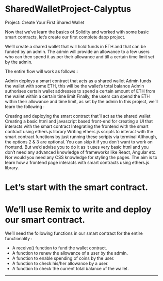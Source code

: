 # SharedWalletProject-Calyptus
Project: Create Your First Shared Wallet

Now that we’ve learn the basics of Solidity and worked with some basic smart contracts, let’s create our first complete dapp project.

We’ll create a shared wallet that will hold funds in ETH and that can be funded by an admin. The admin will provide an allowance to a few users who can then spend it as per their allowance and till a certain time limit set by the admin.

The entire flow will work as follows :

Admin deploys a smart contract that acts as a shared wallet
Admin funds the wallet with some ETH, this will be the wallet’s total balance
Admin authorises certain wallet addresses to spend a certain amount of ETH from the wallet within a certain time limit
Finally, the users can spend the ETH within their allowance and time limit, as set by the admin
In this project, we’ll learn the following :

Creating and deploying the smart contract that’ll act as the shared wallet
Creating a basic html and javascript based front-end for creating a UI that interacts with the smart contract
Integrating the frontend with the smart contract using ethers.js library
Writing ethers.js scripts to interact with the smart contract functions by just running these scripts via terminal
Although, the options 2 & 3 are optional. You can skip it if you don’t want to work on frontend. But we’d advise you to do it as it uses very basic html and you don’t need any advanced knowledge of frameworks like React, Angular etc. Nor would you need any CSS knowledge for styling the pages. The aim is to learn how a frontend page interacts with smart contracts using ethers.js library.

# Let’s start with the smart contract. 
# We’ll use Remix to write and deploy our smart contract.
We’ll need the following functions in our smart contract for the entire functionality :
- A receive() function to fund the wallet contract.
- A function to renew the allowance of a user by the admin.
- A function to enable spending of coins by the user.
- A function to check his/her allowance by a user.
- A function to check the current total balance of the wallet.
------------------------------------------------------------------------------------------------------------------------------------------------------------
